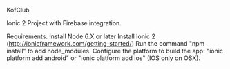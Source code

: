KofClub

Ionic 2 Project with Firebase integration.

Requirements.
Install Node 6.X or later
Install Ionic 2 (http://ionicframework.com/getting-started/)
Run the command "npm install" to add node_modules.
Configure the platform to build the app: 
"ionic platform add android" or "ionic platform add ios" (IOS only on OSX).